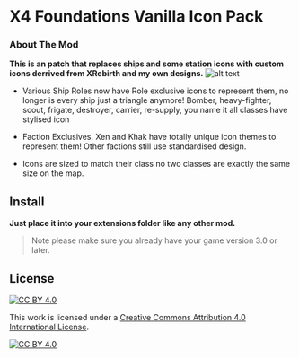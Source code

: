 # X4 Foundations Vanilla Icon Pack
### About The Mod
**This is an patch that replaces ships and some station icons with custom icons derrived from XRebirth and my own designs.**
![alt text](https://i.imgur.com/gKHSotk.png "Galaxy Map Icons: Oooo Fancy")

* Various Ship Roles now have Role exclusive icons to represent them, no longer is every ship just a triangle anymore! Bomber, heavy-fighter, scout, frigate, destroyer, carrier, re-supply, you name it all classes have stylised icon

* Faction Exclusives. Xen and Khak have totally unique icon themes to represent them! Other factions still use standardised design.

* Icons are sized to match their class no two classes are exactly the same size on the map.

## Install
**Just place it into your extensions folder like any other mod.**
>Note please make sure you already have your game version 3.0 or later.

## License

[![CC BY 4.0][cc-by-shield]][cc-by]

This work is licensed under a
[Creative Commons Attribution 4.0 International License][cc-by].

[![CC BY 4.0][cc-by-image]][cc-by]

[cc-by]: http://creativecommons.org/licenses/by/4.0/
[cc-by-image]: https://i.creativecommons.org/l/by/4.0/88x31.png
[cc-by-shield]: https://img.shields.io/badge/License-CC%20BY%204.0-lightgrey.svg
